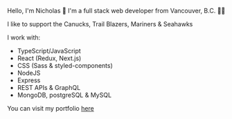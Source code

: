 Hello, I'm Nicholas 👋 I'm a full stack web developer from Vancouver, B.C. 🚵‍♂️ 

I like to support the Canucks, Trail Blazers, Mariners & Seahawks

I work with: 
- TypeScript/JavaScript
- React (Redux, Next.js)
- CSS (Sass & styled-components)
- NodeJS
- Express
- REST APIs & GraphQL
- MongoDB, postgreSQL & MySQL

You can visit my portfolio [here](https://nsjteo.github.io/nicholas-macdonald/)
